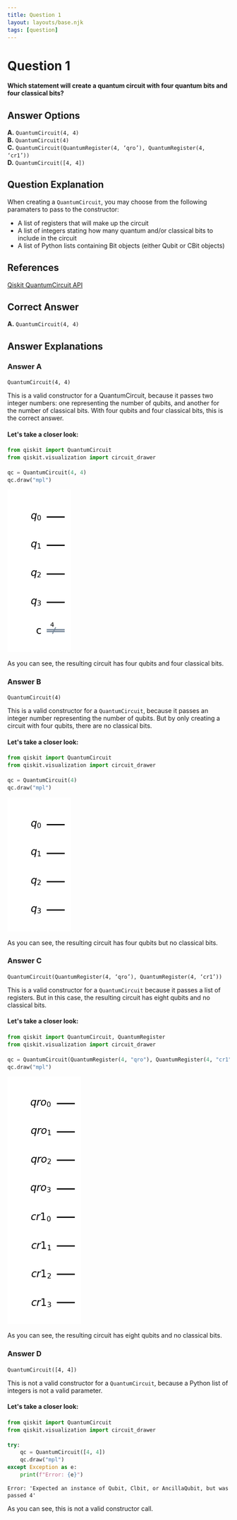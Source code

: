 ```yaml
---
title: Question 1
layout: layouts/base.njk
tags: [question]
---
```

# Question 1

#### Which statement will create a quantum circuit with four quantum bits and four classical bits?

## Answer Options

**A.** `QuantumCircuit(4, 4)`  
**B.** `QuantumCircuit(4)`  
**C.** `QuantumCircuit(QuantumRegister(4, ‘qro’), QuantumRegister(4, ‘cr1’))`  
**D.** `QuantumCircuit([4, 4])`

## Question Explanation

When creating a `QuantumCircuit`, you may choose from the following paramaters to pass to the constructor:
* A list of registers that will make up the circuit
* A list of integers stating how many quantum and/or classical bits to include in the circuit
* A list of Python lists containing Bit objects (either Qubit or CBit objects)


## References

[Qiskit QuantumCircuit API](https://qiskit.org/documentation/stubs/qiskit.circuit.QuantumCircuit.html?highlight=quantumcircuit#qiskit.circuit.QuantumCircuit)

## Correct Answer

**A.** `QuantumCircuit(4, 4)`  

## Answer Explanations

### Answer A

`QuantumCircuit(4, 4)`

This is a valid constructor for a QuantumCircuit, because it passes two integer numbers: one representing the number of qubits, and another for the number of classical bits.
With four qubits and four classical bits, this is the correct answer.

#### Let's take a closer look:


```python
from qiskit import QuantumCircuit
from qiskit.visualization import circuit_drawer

qc = QuantumCircuit(4, 4)
qc.draw("mpl")
```




    
![png](Question-01_files/Question-01_11_0.png)
    



As you can see, the resulting circuit has four qubits and four classical bits.

### Answer B

`QuantumCircuit(4)`

This is a valid constructor for a `QuantumCircuit`, because it passes an integer number representing the number of qubits.
But by only creating a circuit with four qubits, there are no classical bits.

#### Let's take a closer look:


```python
from qiskit import QuantumCircuit
from qiskit.visualization import circuit_drawer

qc = QuantumCircuit(4)
qc.draw("mpl")
```




    
![png](Question-01_files/Question-01_15_0.png)
    



As you can see, the resulting circuit has four qubits but no classical bits.

### Answer C

`QuantumCircuit(QuantumRegister(4, ‘qro’), QuantumRegister(4, ‘cr1’))`

This is a valid constructor for a `QuantumCircuit` because it passes a list of registers.
But in this case, the resulting circuit has eight qubits and no classical bits.

#### Let's take a closer look:


```python
from qiskit import QuantumCircuit, QuantumRegister
from qiskit.visualization import circuit_drawer

qc = QuantumCircuit(QuantumRegister(4, "qro"), QuantumRegister(4, "cr1"))
qc.draw("mpl")
```




    
![png](Question-01_files/Question-01_19_0.png)
    



As you can see, the resulting circuit has eight qubits and no classical bits.

### Answer D

`QuantumCircuit([4, 4])`

This is not a valid constructor for a `QuantumCircuit`, because a Python list of integers is not a valid parameter.

#### Let's take a closer look:


```python
from qiskit import QuantumCircuit
from qiskit.visualization import circuit_drawer

try:
    qc = QuantumCircuit([4, 4])
    qc.draw("mpl")
except Exception as e:
    print(f"Error: {e}")
```

    Error: 'Expected an instance of Qubit, Clbit, or AncillaQubit, but was passed 4'


As you can see, this is not a valid constructor call.
